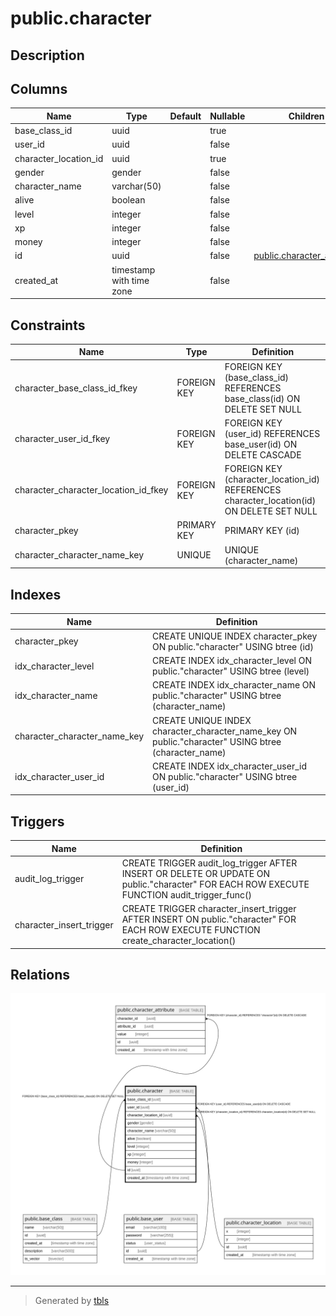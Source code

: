 # public.character

## Description

## Columns

| Name | Type | Default | Nullable | Children | Parents | Comment |
| ---- | ---- | ------- | -------- | -------- | ------- | ------- |
| base_class_id | uuid |  | true |  | [public.base_class](public.base_class.md) |  |
| user_id | uuid |  | false |  | [public.base_user](public.base_user.md) |  |
| character_location_id | uuid |  | true |  | [public.character_location](public.character_location.md) |  |
| gender | gender |  | false |  |  |  |
| character_name | varchar(50) |  | false |  |  |  |
| alive | boolean |  | false |  |  |  |
| level | integer |  | false |  |  |  |
| xp | integer |  | false |  |  |  |
| money | integer |  | false |  |  |  |
| id | uuid |  | false | [public.character_attribute](public.character_attribute.md) |  |  |
| created_at | timestamp with time zone |  | false |  |  |  |

## Constraints

| Name | Type | Definition |
| ---- | ---- | ---------- |
| character_base_class_id_fkey | FOREIGN KEY | FOREIGN KEY (base_class_id) REFERENCES base_class(id) ON DELETE SET NULL |
| character_user_id_fkey | FOREIGN KEY | FOREIGN KEY (user_id) REFERENCES base_user(id) ON DELETE CASCADE |
| character_character_location_id_fkey | FOREIGN KEY | FOREIGN KEY (character_location_id) REFERENCES character_location(id) ON DELETE SET NULL |
| character_pkey | PRIMARY KEY | PRIMARY KEY (id) |
| character_character_name_key | UNIQUE | UNIQUE (character_name) |

## Indexes

| Name | Definition |
| ---- | ---------- |
| character_pkey | CREATE UNIQUE INDEX character_pkey ON public."character" USING btree (id) |
| idx_character_level | CREATE INDEX idx_character_level ON public."character" USING btree (level) |
| idx_character_name | CREATE INDEX idx_character_name ON public."character" USING btree (character_name) |
| character_character_name_key | CREATE UNIQUE INDEX character_character_name_key ON public."character" USING btree (character_name) |
| idx_character_user_id | CREATE INDEX idx_character_user_id ON public."character" USING btree (user_id) |

## Triggers

| Name | Definition |
| ---- | ---------- |
| audit_log_trigger | CREATE TRIGGER audit_log_trigger AFTER INSERT OR DELETE OR UPDATE ON public."character" FOR EACH ROW EXECUTE FUNCTION audit_trigger_func() |
| character_insert_trigger | CREATE TRIGGER character_insert_trigger AFTER INSERT ON public."character" FOR EACH ROW EXECUTE FUNCTION create_character_location() |

## Relations

![er](public.character.svg)

---

> Generated by [tbls](https://github.com/k1LoW/tbls)

